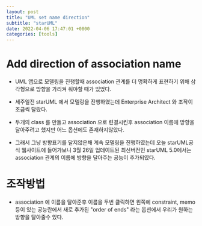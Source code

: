 ```yaml
---
layout: post
title: "UML set name direction"
subtitle: "starUML"
date: 2022-04-06 17:47:01 +0800
categories: [tools]
---
```


# Add direction of association name

* UML 앱으로 모델링을 진행할때 association 관계를 더 명확하게 표현하기 위해 삼각형으로 방향을 가리켜 줘야할 때가 있었다.

* 세주일전 starUML 에서 모델링을 진행하였는데 Enterprise Architect 와 조작이 조금씩 달랐다.

* 두개의 class 를 만들고 association 으로 련결시킨후 association 이름에 방향을 달아주려고 했지만 어느 옵션에도 존재하지않았다.

* 그래서 그냥 방향표기를 달지않은채 계속 모델링을 진행하였는데 오늘 starUML공식 웹사이트에 들어가보니 3월 26일 업데이트된 최신버전인 starUML 5.0에서는 association 관계의 이름에 방향을 달아주는 공능이 추가되였다.

# 조작방법

* association 에 이름을 달아준후 이름을 두번 클릭하면 왼쪽에 constraint, memo등이 있는 공능란에서 새로 추가된 "order of ends" 라는 옵션에서 우리가 원하는 방향을 달아줄수 있다.